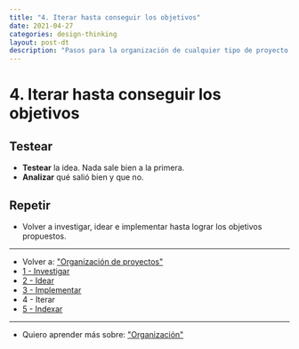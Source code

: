 ```yaml
---
title: "4. Iterar hasta conseguir los objetivos"
date: 2021-04-27
categories: design-thinking
layout: post-dt
description: "Pasos para la organización de cualquier tipo de proyecto."
---
```


# 4. Iterar hasta conseguir los objetivos

## Testear

- **Testear** la idea. Nada sale bien a la primera.
- **Analizar** qué salió bien y que no.

## Repetir

- Volver a investigar, idear e implementar hasta lograr los objetivos propuestos.

***

- Volver a: ["Organización de proyectos"](organizar-proyectos-0)
- [1 - Investigar](organizar-proyectos-1)
- [2 - Idear](organizar-proyectos-2)
- [3 - Implementar](organizar-proyectos-3)
- 4 - Iterar
- [5 - Indexar](organizar-proyectos-5)

***

- Quiero aprender más sobre: ["Organización"](../00/)
